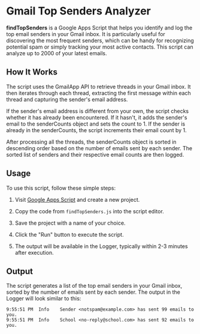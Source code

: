 # Gmail Top Senders Analyzer

**findTopSenders** is a Google Apps Script that helps you identify and log the top email senders in your Gmail inbox. It is particularly useful for discovering the most frequent senders, which can be handy for recognizing potential spam or simply tracking your most active contacts. This script can analyze up to 2000 of your latest emails.

## How It Works

The script uses the GmailApp API to retrieve threads in your Gmail inbox. It then iterates through each thread, extracting the first message within each thread and capturing the sender's email address.

If the sender's email address is different from your own, the script checks whether it has already been encountered. If it hasn't, it adds the sender's email to the senderCounts object and sets the count to 1. If the sender is already in the senderCounts, the script increments their email count by 1.

After processing all the threads, the senderCounts object is sorted in descending order based on the number of emails sent by each sender. The sorted list of senders and their respective email counts are then logged.

## Usage

To use this script, follow these simple steps:

1. Visit [Google Apps Script](https://script.google.com/) and create a new project.

2. Copy the code from `findTopSenders.js` into the script editor.

3. Save the project with a name of your choice.

4. Click the "Run" button to execute the script.

5. The output will be available in the Logger, typically within 2-3 minutes after execution.

## Output

The script generates a list of the top email senders in your Gmail inbox, sorted by the number of emails sent by each sender. The output in the Logger will look similar to this:


```
9:55:51 PM	Info	Sender <notspam@example.com> has sent 99 emails to you.
9:55:51 PM	Info	School <no-reply@school.com> has sent 92 emails to you.
```